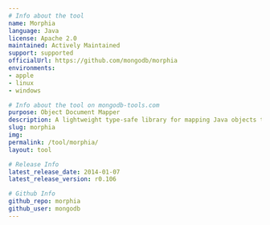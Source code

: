 ```yaml
---
# Info about the tool
name: Morphia
language: Java
license: Apache 2.0
maintained: Actively Maintained
support: supported
officialUrl: https://github.com/mongodb/morphia
environments:
- apple
- linux
- windows

# Info about the tool on mongodb-tools.com
purpose: Object Document Mapper
description: A lightweight type-safe library for mapping Java objects to/from MongoDB.
slug: morphia
img: 
permalink: /tool/morphia/
layout: tool

# Release Info
latest_release_date: 2014-01-07
latest_release_version: r0.106

# Github Info
github_repo: morphia
github_user: mongodb
---
```


